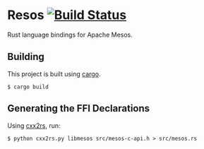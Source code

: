 # Resos [![Build Status](https://travis-ci.org/ConnorDoyle/resos.png?branch=master)](https://travis-ci.org/ConnorDoyle/resos)

Rust language bindings for Apache Mesos.

## Building

This project is built using [cargo](http://doc.crates.io).

```
$ cargo build
```

## Generating the FFI Declarations

Using [cxx2rs](https://github.com/manuels/cxx2rs), run:

```
$ python cxx2rs.py libmesos src/mesos-c-api.h > src/mesos.rs
```

